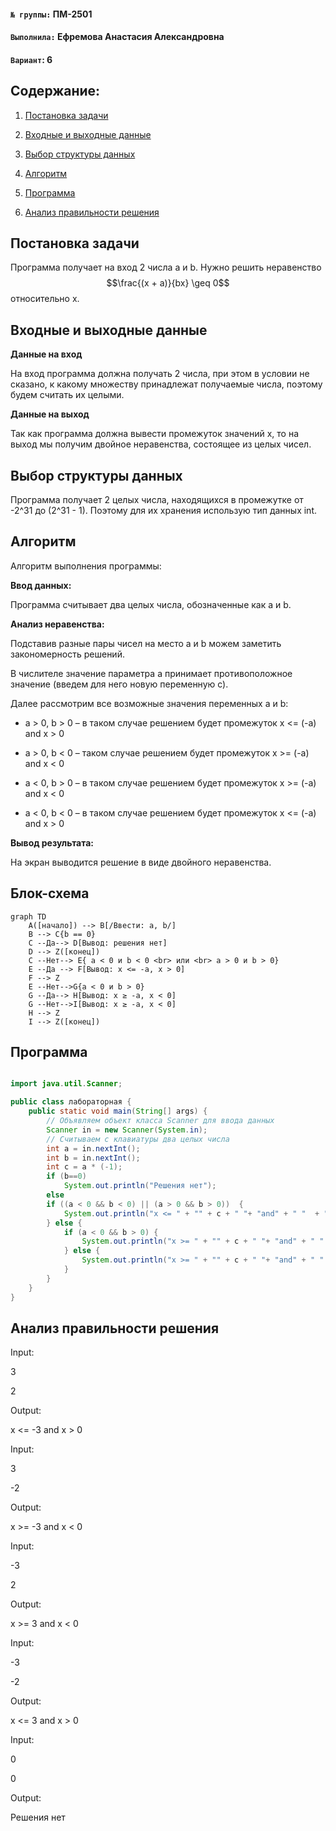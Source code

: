 #### `№ группы:` ПМ-2501



#### `Выполнила:` Ефремова Анастасия Александровна



#### `Вариант`: 6



## Cодержание:

1. [Постановка задачи](#постановка-задачи)

2. [Входные и выходные данные](#входные-и-выходные-данные)

3. [Выбор структуры данных](#входные-и-выходные-данные)

4. [Алгоритм](#алгоритм)

5. [Программа](#программа)

6. [Анализ правильности решения](#анализ-правильности-решения)



## Постановка задачи

Программа получает на вход 2 числа а и b. Нужно решить неравенство $$\frac{(х + а)}{bx} \geq 0$$ относительно х.



## Входные и выходные данные

**Данные на вход**

На вход программа должна получать 2 числа, при этом в условии не сказано, к какому множеству принадлежат получаемые числа, поэтому будем считать их целыми.

**Данные на выход**

Так как программа должна вывести промежуток значений х, то на выход мы получим двойное неравенства, состоящее из целых чисел.



## Выбор структуры данных

Программа получает 2 целых числа, находящихся в промежутке от -2^31 до (2^31 - 1). Поэтому для их хранения использую тип данных int.



## Алгоритм

Алгоритм выполнения программы:



**Ввод данных:**

Программа считывает два целых числа, обозначенные как а и b.



**Анализ неравенства:**

Подставив разные пары чисел на место а и b можем заметить закономерность решений. 

В числителе значение параметра а принимает противоположное значение (введем для него новую переменную с). 

  

Далее рассмотрим все возможные значения переменных а и b:

- a > 0, b > 0 – в таком случае решением будет промежуток x <= (-a) and x > 0

- a > 0, b < 0 – таком случае решением будет промежуток x >= (-a) and x < 0

- a < 0, b > 0 – в таком случае решением будет промежуток x >= (-a) and x < 0

- a < 0, b < 0 – в таком случае решением будет промежуток x <= (-a) and x > 0



**Вывод результата:**

На экран выводится решение в виде двойного неравенства.



## Блок-схема
```mermaid
graph TD
    A([начало]) --> B[/Ввести: a, b/]
    B --> C{b == 0}
    C --Да--> D[Вывод: решения нет]
    D --> Z([конец])
    C --Нет--> E{ a < 0 и b < 0 <br> или <br> a > 0 и b > 0}
    E --Да --> F[Вывод: x <= -a, x > 0]
    F --> Z
    E --Нет-->G{a < 0 и b > 0}
    G --Да--> H[Вывод: x ≥ -a, x < 0]
    G --Нет-->I[Вывод: x ≥ -a, x < 0]
    H --> Z
    I --> Z([конец])
```


## Программа

```java

import java.util.Scanner;

public class лабораторная {
    public static void main(String[] args) {
        // Объявляем объект класса Scanner для ввода данных
        Scanner in = new Scanner(System.in);
        // Считываем с клавиатуры два целых числа
        int a = in.nextInt();
        int b = in.nextInt();
        int c = a * (-1);
        if (b==0)
            System.out.println("Решения нет");
        else
        if ((a < 0 && b < 0) || (a > 0 && b > 0))  {
            System.out.println("x <= " + "" + c + " "+ "and" + " "  + "x > 0");
        } else {
            if (a < 0 && b > 0) {
                System.out.println("x >= " + "" + c + " "+ "and" + " "  + "x < 0");
            } else {
                System.out.println("x >= " + "" + c + " "+ "and" + " "  + "x < 0");
            }
        }
    }
}
```



## Анализ правильности решения

Input:

3

2

Output:

x <= -3 and x > 0

Input:

3

-2

Output:

x >= -3 and x < 0

Input:

-3

2

Output:

x >= 3 and x < 0

Input:

-3

-2

Output:

x <= 3 and x > 0

Input:

0

0

Output:

Решения нет